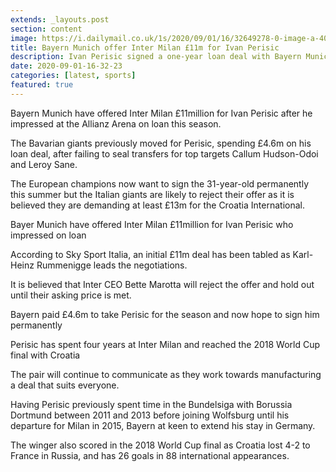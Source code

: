 ```yaml
---
extends: _layouts.post
section: content
image: https://i.dailymail.co.uk/1s/2020/09/01/16/32649278-0-image-a-40_1598972846170.jpg 
title: Bayern Munich offer Inter Milan £11m for Ivan Perisic 
description: Ivan Perisic signed a one-year loan deal with Bayern Munich from Inter Milan but the Bavarian giants are now looking to sign the Croatia International permanently for £11million this summer. 
date: 2020-09-01-16-32-23 
categories: [latest, sports] 
featured: true 
--- 
```

Bayern Munich have offered Inter Milan £11million for Ivan Perisic after he impressed at the Allianz Arena on loan this season.

The Bavarian giants previously moved for Perisic, spending £4.6m on his loan deal, after failing to seal transfers for top targets Callum Hudson-Odoi and Leroy Sane.  

The European champions now want to sign the 31-year-old permanently this summer but the Italian giants are likely to reject their offer as it is believed they are demanding at least £13m for the Croatia International.  

Bayer Munich have offered Inter Milan £11million for Ivan Perisic who impressed on loan

According to Sky Sport Italia, an initial £11m deal has been tabled as Karl-Heinz Rummenigge leads the negotiations.

It is believed that Inter CEO Bette Marotta will reject the offer and hold out until their asking price is met.

Bayern paid £4.6m to take Perisic for the season and now hope to sign him permanently 

Perisic has spent four years at Inter Milan and reached the 2018 World Cup final with Croatia

The pair will continue to communicate as they work towards manufacturing a deal that suits everyone.    

Having Perisic previously spent time in the Bundelsiga with Borussia Dortmund between 2011 and 2013 before joining Wolfsburg until his departure for Milan in 2015, Bayern at keen to extend his stay in Germany.

The winger also scored in the 2018 World Cup final as Croatia lost 4-2 to France in Russia, and has 26 goals in 88 international appearances.

